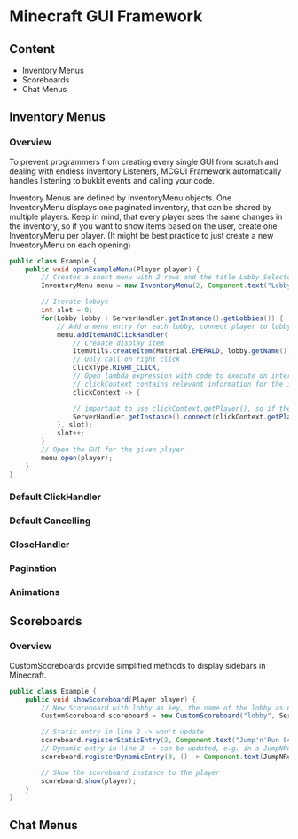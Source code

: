 # Minecraft GUI Framework

## Content

- Inventory Menus
- Scoreboards
- Chat Menus

## Inventory Menus

### Overview

To prevent programmers from creating every single GUI from scratch and dealing with endless Inventory Listeners, MCGUI Framework
automatically handles listening to bukkit events and calling your code.

Inventory Menus are defined by InventoryMenu objects. One InventoryMenu displays one paginated inventory, that can be shared by multiple players.
Keep in mind, that every player sees the same changes in the inventory, so if you want to show items based on the user, create one InventoryMenu per player.
(It might be best practice to just create a new InventoryMenu on each opening)

```Java
public class Example {
    public void openExampleMenu(Player player) {
        // Creates a chest menu with 2 rows and the title Lobby Selector
        InventoryMenu menu = new InventoryMenu(2, Component.text("Lobby Selector");

        // Iterate lobbys
        int slot = 0;
        for(Lobby lobby : ServerHandler.getInstance().getLobbies()) {
            // Add a menu entry for each lobby, connect player to lobby when clicked
            menu.addItemAndClickHandler(
                // Creaate display item
                ItemUtils.createItem(Material.EMERALD, lobby.getName(), lobby.getOnlineCount(),
                // Only call on right click
                ClickType.RIGHT_CLICK,
                // Open lambda expression with code to execute on interaction.
                // clickContext contains relevant information for the item interaction
                clickContext -> {

                // important to use clickContext.getPlayer(), so if the inventory is shared by multiple players, the clicking player will be teleported
                ServerHandler.getInstance().connect(clickContext.getPlayer(), lobby);
            }, slot);
            slot++;
        }
        // Open the GUI for the given player
        menu.open(player);
    }
}
```

### Default ClickHandler

### Default Cancelling

### CloseHandler

### Pagination

### Animations

## Scoreboards

### Overview

CustomScoreboards provide simplified methods to display sidebars in Minecraft.
```Java
public class Example {
    public void showScoreboard(Player player) {
        // New Scoreboard with lobby as key, the name of the lobby as name and 5 lines. Store this instance to toggle and update the scoreboard lateron.
		CustomScoreboard scoreboard = new CustomScoreboard("lobby", ServerHandler.getInstance().getCurrentServer().getDisplayName(), 5);

        // Static entry in line 2 -> won't update
		scoreboard.registerStaticEntry(2, Component.text("Jump'n'Run Score:"));
		// Dynamic entry in line 3 -> can be updated, e.g. in a JumpNRun Listener to refresh the high score
		scoreboard.registerDynamicEntry(3, () -> Component.text(JumpNRunHandler.getInstance().getFormattedHighScore(player)));

        // Show the scoreboard instance to the player
		scoreboard.show(player);
    }
}
```

## Chat Menus